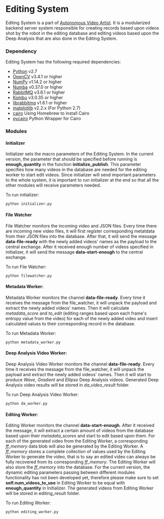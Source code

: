 # Editing System

Editing System is a part of [Autonomous Video Artist](https://github.com/bengrosser/autonomous-video-artist). It is a modularized backend server system responsible for creating records based upon videos shot by the robot in the editing database
and editing videos based upon the Deep Analysis that are also done in the Editing System.

### Dependency
Editing System has the following required dependencies:

* [Python](https://www.python.org/) v2.7
* [OpenCV](https://opencv.org/opencv-3-4-1.html) v3.4.1 or higher
* [NumPy](http://www.numpy.org/index.html) v1.14.2 or higher
* [Numba](https://numba.pydata.org/) v0.37.0 or higher
* [RabbitMQ](https://www.rabbitmq.com/#getstarted) v3.6.1 or higher
* [Kombu](https://pypi.org/project/kombu/) v3.0.35 or higher
* [librabbitmq](https://pypi.org/project/librabbitmq/) v1.6.1 or higher
* [matplotlib](https://matplotlib.org/) v2.2.x (For Python 2.7)
* [cairo](http://brewformulas.org/Cairo) Using Homebrew to install Cairo
* [pycairo](https://pypi.org/project/pycairo/) Python Wrapper for Cairo

### Modules

#### Initializer

Initializer sets the macro parameters of the Editing System. In the current version, the parameter that should be specified before running is __enough_quantity__ in the function __initialize_publish__. This parameter specifies how many videos in the database are needed for the editing worker to start edit videos. Since initializer will send important parameters to the whole system, it is important to run initializer at the end so that all the other modules will receive parameters needed.

To run initializer:
```
python initializer.py
```

#### File Watcher

File Watcher monitors the incoming video and JSON files. Every time there are incoming new video files, it will first register corresponding metatdata from their JSON files into the database. After that, it will send the message __data-file-ready__ with the newly added videos' names as the payload to the central exchange. After it received enough number of videos specified in initializer, it will send the message __data-start-enough__ to the central exchange.

To run File Watcher:
```
python filewatcher.py
```

#### Metadata Worker:
Metadata Worker monitors the channel __data-file-ready__. Every time it receives the message from the file_watcher, it will unpack the payload and extract the newly added videos' names. Then it will calculate _metadata_score_ and _to_edit_ (editing ranges based upon each frame's entropy value from the video) for each of the newly added video and insert calculated values to their corresponding record in the database.

To run Metadata Worker:
```
python metadata_worker.py
```

#### Deep Analysis Video Worker:
Deep Analysis Video Worker monitors the channel __data-file-ready__. Every time it receives the message from the file_watcher, it will unpack the payload and extract the newly added videos' names. Then it will start to produce _Wave_, _Gradient_ and _Ellipse_ Deep Analysis videos. Generated Deep Analysis video results will be stored in _da_video_result_ folder.

To run Deep Analysis Video Worker:
```
python da_worker.py
```

#### Editing Worker:
Editing Worker monitors the channel __data-start-enough__. After it received the message, it will extract a certain amount of videos from the database based upon their _metadata_scores_ and start to edit based upon them. For each of the generated video from the Editing Worker, a corresponding _ff_memory_ data blob will also be generated by the Editing Worker. A _ff_memory_ stores a complete collection of values used by the Editing Worker to generate the video, that is to say an edited video can always be fully recovered from its corresponding _ff_memory_. The Editing Worker will also store the _ff_memory_ into the database. For the current version, the dynamic editing parameters passing between different modules functionality has not been developed yet, therefore please make sure to set __self.num_videos_to_use__ in Editing Worker to be equal with __enough_quantity__ in Initializer. The generated videos from Editing Worker will be stored in editing_result folder.

To run Editing Worker:
```
python editing_worker.py
```
